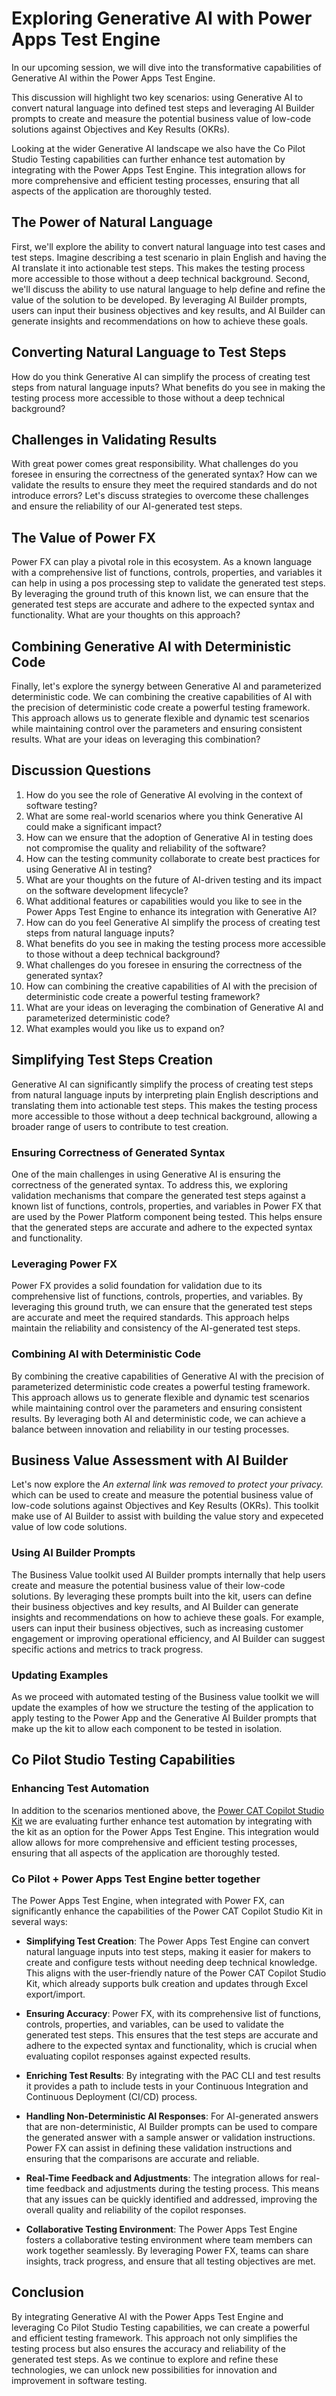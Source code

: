 # Exploring Generative AI with Power Apps Test Engine

In our upcoming session, we will dive into the transformative capabilities of Generative AI within the Power Apps Test Engine.

This discussion will highlight two key scenarios: using Generative AI to convert natural language into defined test steps and leveraging AI Builder prompts to create and measure the potential business value of low-code solutions against Objectives and Key Results (OKRs).

Looking at the wider Generative AI landscape we also have the Co Pilot Studio Testing capabilities can further enhance test automation by integrating with the Power Apps Test Engine. This integration allows for more comprehensive and efficient testing processes, ensuring that all aspects of the application are thoroughly tested.

## The Power of Natural Language

First, we'll explore the ability to convert natural language into test cases and test steps. Imagine describing a test scenario in plain English and having the AI translate it into actionable test steps. This makes the testing process more accessible to those without a deep technical background. Second, we'll discuss the ability to use natural language to help define and refine the value of the solution to be developed. By leveraging AI Builder prompts, users can input their business objectives and key results, and AI Builder can generate insights and recommendations on how to achieve these goals.

## Converting Natural Language to Test Steps

How do you think Generative AI can simplify the process of creating test steps from natural language inputs? What benefits do you see in making the testing process more accessible to those without a deep technical background?

## Challenges in Validating Results

With great power comes great responsibility. What challenges do you foresee in ensuring the correctness of the generated syntax? How can we validate the results to ensure they meet the required standards and do not introduce errors? Let's discuss strategies to overcome these challenges and ensure the reliability of our AI-generated test steps.

## The Value of Power FX

Power FX can play a pivotal role in this ecosystem. As a known language with a comprehensive list of functions, controls, properties, and variables it can help in using a pos processing step to validate the generated test steps. By leveraging the ground truth of this known list, we can ensure that the generated test steps are accurate and adhere to the expected syntax and functionality. What are your thoughts on this approach?

## Combining Generative AI with Deterministic Code

Finally, let's explore the synergy between Generative AI and parameterized deterministic code. We can combining the creative capabilities of AI with the precision of deterministic code create a powerful testing framework. This approach allows us to generate flexible and dynamic test scenarios while maintaining control over the parameters and ensuring consistent results. What are your ideas on leveraging this combination?

## Discussion Questions

1. How do you see the role of Generative AI evolving in the context of software testing?
2. What are some real-world scenarios where you think Generative AI could make a significant impact?
3. How can we ensure that the adoption of Generative AI in testing does not compromise the quality and reliability of the software?
4. How can the testing community collaborate to create best practices for using Generative AI in testing?
5. What are your thoughts on the future of AI-driven testing and its impact on the software development lifecycle?
6. What additional features or capabilities would you like to see in the Power Apps Test Engine to enhance its integration with Generative AI?
7. How can do you feel Generative AI simplify the process of creating test steps from natural language inputs?
8. What benefits do you see in making the testing process more accessible to those without a deep technical background?
9. What challenges do you foresee in ensuring the correctness of the generated syntax?
10. How can combining the creative capabilities of AI with the precision of deterministic code create a powerful testing framework?
11. What are your ideas on leveraging the combination of Generative AI and parameterized deterministic code?
12. What examples would you like us to expand on?

## Simplifying Test Steps Creation

Generative AI can significantly simplify the process of creating test steps from natural language inputs by interpreting plain English descriptions and translating them into actionable test steps. This makes the testing process more accessible to those without a deep technical background, allowing a broader range of users to contribute to test creation.

### Ensuring Correctness of Generated Syntax

One of the main challenges in using Generative AI is ensuring the correctness of the generated syntax. To address this, we exploring validation mechanisms that compare the generated test steps against a known list of functions, controls, properties, and variables in Power FX that are used by the Power Platform component being tested. This helps ensure that the generated steps are accurate and adhere to the expected syntax and functionality.

### Leveraging Power FX

Power FX provides a solid foundation for validation due to its comprehensive list of functions, controls, properties, and variables. By leveraging this ground truth, we can ensure that the generated test steps are accurate and meet the required standards. This approach helps maintain the reliability and consistency of the AI-generated test steps.

### Combining AI with Deterministic Code

By combining the creative capabilities of Generative AI with the precision of parameterized deterministic code creates a powerful testing framework. This approach allows us to generate flexible and dynamic test scenarios while maintaining control over the parameters and ensuring consistent results. By leveraging both AI and deterministic code, we can achieve a balance between innovation and reliability in our testing processes.

## Business Value Assessment with AI Builder

Let's now explore the *An external link was removed to protect your privacy.* which can be used to create and measure the potential business value of low-code solutions against Objectives and Key Results (OKRs). This toolkit make use of AI Builder to assist with building the value story and expeceted value of low code solutions.

### Using AI Builder Prompts

The Business Value toolkit used AI Builder prompts internally that help users create and measure the potential business value of their low-code solutions. By leveraging these prompts built into the kit, users can define their business objectives and key results, and AI Builder can generate insights and recommendations on how to achieve these goals. For example, users can input their business objectives, such as increasing customer engagement or improving operational efficiency, and AI Builder can suggest specific actions and metrics to track progress.

### Updating Examples

As we proceed with automated testing of the Business value toolkit we will update the examples of how we structure the testing of the application to apply testing to the Power App and the Generative AI Builder prompts that make up the kit to allow each component to be tested in isolation.

## Co Pilot Studio Testing Capabilities

### Enhancing Test Automation

In addition to the scenarios mentioned above, the [Power CAT Copilot Studio Kit](https://github.com/microsoft/Power-CAT-Copilot-Studio-Kit) we are evaluating further enhance test automation by integrating with the kit as an option for the Power Apps Test Engine. This integration would allow allows for more comprehensive and efficient testing processes, ensuring that all aspects of the application are thoroughly tested.

### Co Pilot + Power Apps Test Engine better together

The Power Apps Test Engine, when integrated with Power FX, can significantly enhance the capabilities of the Power CAT Copilot Studio Kit in several ways:

- **Simplifying Test Creation**: The Power Apps Test Engine can convert natural language inputs into test steps, making it easier for makers to create and configure tests without needing deep technical knowledge. This aligns with the user-friendly nature of the Power CAT Copilot Studio Kit, which already supports bulk creation and updates through Excel export/import.

- **Ensuring Accuracy**: Power FX, with its comprehensive list of functions, controls, properties, and variables, can be used to validate the generated test steps. This ensures that the test steps are accurate and adhere to the expected syntax and functionality, which is crucial when evaluating copilot responses against expected results.

- **Enriching Test Results**: By integrating with the PAC CLI and test results it provides a path to include tests in your Continuous Integration and Continuous Deployment (CI/CD) process.

- **Handling Non-Deterministic AI Responses**: For AI-generated answers that are non-deterministic, AI Builder prompts can be used to compare the generated answer with a sample answer or validation instructions. Power FX can assist in defining these validation instructions and ensuring that the comparisons are accurate and reliable.

- **Real-Time Feedback and Adjustments**: The integration allows for real-time feedback and adjustments during the testing process. This means that any issues can be quickly identified and addressed, improving the overall quality and reliability of the copilot responses.

- **Collaborative Testing Environment**: The Power Apps Test Engine fosters a collaborative testing environment where team members can work together seamlessly. By leveraging Power FX, teams can share insights, track progress, and ensure that all testing objectives are met.

## Conclusion

By integrating Generative AI with the Power Apps Test Engine and leveraging Co Pilot Studio Testing capabilities, we can create a powerful and efficient testing framework. This approach not only simplifies the testing process but also ensures the accuracy and reliability of the generated test steps. As we continue to explore and refine these technologies, we can unlock new possibilities for innovation and improvement in software testing.